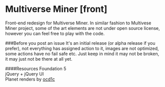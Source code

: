 Multiverse Miner [front]
=====================

Front-end redesign for Multiverse Miner. In similar fashion to Multivese Miner project, some of the art elements are not under open source license, however you can feel free to play with the code.

###Before you post an issue
It's an initial release (or alpha release if you prefer), not everything has assigned action to it, images are not optimized, some actions have no fail safe etc. Just keep in mind it may not be broken, it may just not be there at all yet.

####Resources
Foundation 5  
jQuery + jQuery UI  
Planet renders by [ocd1c](http://ocd1c-stock.deviantart.com/)

